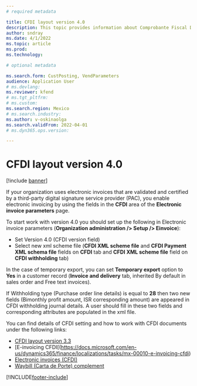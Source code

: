 ```yaml
---
# required metadata

title: CFDI layout version 4.0
description: This topic provides information about Comprobante Fiscal Digital por Internet (CFDI) layout version 4.0 for Mexico.
author: sndray
ms.date: 4/1/2022
ms.topic: article
ms.prod: 
ms.technology: 

# optional metadata

ms.search.form: CustPosting, VendParameters
audience: Application User
# ms.devlang: 
ms.reviewer: kfend
# ms.tgt_pltfrm: 
# ms.custom: 
ms.search.region: Mexico
# ms.search.industry: 
ms.author: v-oskinaolga
ms.search.validFrom: 2022-04-01
# ms.dyn365.ops.version: 

---
```


# CFDI layout version 4.0

[!include [banner](../includes/banner.md)]

If your organization uses electronic invoices that are validated and certified by a third-party digital signature service provider (PAC), you enable electronic invoicing
by using the fields in the **CFDI** area of the **Electronic invoice parameters** page.

To start work with version 4.0 you should set up the following in Electronic invoice parameters (**Organization administration /> Setup /> Einvoice**):

-	Set Version 4.0 (CFDI version field)
-	Select new xml scheme file (**CFDI XML scheme file** and **CFDI Payment XML schema file** fields on **CFDI** tab and **CFDI XML scheme file** field on **CFDI withholding** tab)

In the case of temporary export, you can set **Temporary export** option to **Yes** in a customer record (**Invoice and delivery** tab, inherited By default in sales order and Free text invoices).

If Withholding type (Purchase order line details) is equal to **28** then two new fields (Bimonthly profit amount, ISR corresponding amount) are appeared in CFDI withholding journal details. A user should fill in these two fields and corresponding attributes are populated in the xml file.

You can find details of CFDI setting and how to work with CFDI documents under the following links:

-	[CFDI layout version 3.3](https://docs.microsoft.com/en-us/dynamics365/finance/localizations/latam-mex-cfdi-3-3)
-	[E-invoicing CFDI[(https://docs.microsoft.com/en-us/dynamics365/finance/localizations/tasks/mx-00010-e-invoicing-cfdi)
-	[Electronic invoices (CFDI)](https://docs.microsoft.com/en-us/dynamics365/finance/localizations/latam-mex-cfdi-electronic-invoices)
-	[Waybill (Carta de Porte) complement](https://docs.microsoft.com/en-us/dynamics365/finance/localizations/latam-mex-carta-de-porte)  

[!INCLUDE[footer-include](../../includes/footer-banner.md)]
